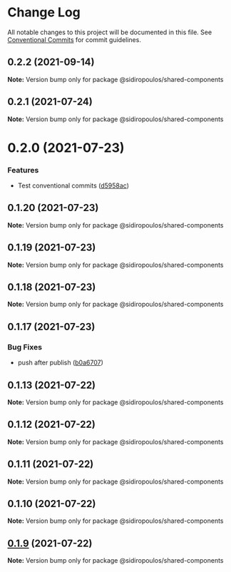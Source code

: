 # Change Log

All notable changes to this project will be documented in this file.
See [Conventional Commits](https://conventionalcommits.org) for commit guidelines.

## 0.2.2 (2021-09-14)

**Note:** Version bump only for package @sidiropoulos/shared-components





## 0.2.1 (2021-07-24)

**Note:** Version bump only for package @sidiropoulos/shared-components

# 0.2.0 (2021-07-23)

### Features

- Test conventional commits ([d5958ac](https://github.com/HarrisSidiropoulos/lerna-example/commit/d5958ac9f6a70ba8418cdbd9ad82fad1d1df0b60))

## 0.1.20 (2021-07-23)

**Note:** Version bump only for package @sidiropoulos/shared-components

## 0.1.19 (2021-07-23)

**Note:** Version bump only for package @sidiropoulos/shared-components

## 0.1.18 (2021-07-23)

**Note:** Version bump only for package @sidiropoulos/shared-components

## 0.1.17 (2021-07-23)

### Bug Fixes

- push after publish ([b0a6707](https://github.com/HarrisSidiropoulos/lerna-example/commit/b0a6707f929f8863e7f2d44d722c9a7d7a9b3b3b))

## 0.1.13 (2021-07-22)

**Note:** Version bump only for package @sidiropoulos/shared-components

## 0.1.12 (2021-07-22)

**Note:** Version bump only for package @sidiropoulos/shared-components

## 0.1.11 (2021-07-22)

**Note:** Version bump only for package @sidiropoulos/shared-components

## 0.1.10 (2021-07-22)

**Note:** Version bump only for package @sidiropoulos/shared-components

## [0.1.9](https://github.com/HarrisSidiropoulos/lerna-example/compare/@sidiropoulos/shared-components@0.1.8...@sidiropoulos/shared-components@0.1.9) (2021-07-22)

**Note:** Version bump only for package @sidiropoulos/shared-components
